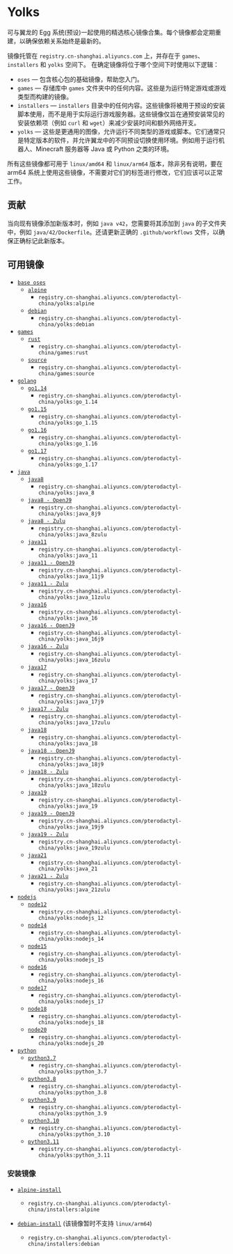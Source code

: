 # Yolks

可与翼龙的 Egg 系统(预设)一起使用的精选核心镜像合集。每个镜像都会定期重建，以确保依赖关系始终是最新的。

镜像托管在 `registry.cn-shanghai.aliyuncs.com` 上，并存在于 `games`、`installers` 和 `yolks` 空间下。 在确定镜像将位于哪个空间下时使用以下逻辑：

* `oses` — 包含核心包的基础镜像，帮助您入门。
* `games` — 存储库中 `games` 文件夹中的任何内容。这些是为运行特定游戏或游戏类型而构建的镜像。
* `installers` — `installers` 目录中的任何内容。这些镜像将被用于预设的安装脚本使用，而不是用于实际运行游戏服务器。这些镜像仅旨在通预安装常见的安装依赖项（例如 `curl` 和 `wget`）来减少安装时间和额外网络开支。
* `yolks` — 这些是更通用的图像，允许运行不同类型的游戏或脚本。它们通常只是特定版本的软件，并允许翼龙中的不同预设切换使用环境。例如用于运行机器人、Minecraft 服务器等 Java 或 Python 之类的环境。

所有这些镜像都可用于 `linux/amd64` 和 `linux/arm64` 版本，除非另有说明，要在 arm64 系统上使用这些镜像，不需要对它们的标签进行修改，它们应该可以正常工作。

## 贡献

当向现有镜像添加新版本时，例如 `java v42`，您需要将其添加到 `java` 的子文件夹中，例如 `java/42/Dockerfile`。还请更新正确的 `.github/workflows` 文件，以确保正确标记此新版本。

## 可用镜像

* [`base oses`](https://github.com/pterodactyl-china/yolks/tree/master/oses)
  * [`alpine`](https://github.com/pterodactyl-china/yolks/tree/master/oses/alpine)
    * `registry.cn-shanghai.aliyuncs.com/pterodactyl-china/yolks:alpine`
  * [`debian`](https://github.com/pterodactyl-china/yolks/tree/master/oses/debian)
    * `registry.cn-shanghai.aliyuncs.com/pterodactyl-china/yolks:debian`
* [`games`](https://github.com/pterodactyl-china/yolks/tree/master/games)
  * [`rust`](https://github.com/pterodactyl-china/yolks/tree/master/games/rust)
    * `registry.cn-shanghai.aliyuncs.com/pterodactyl-china/games:rust`
  * [`source`](https://github.com/pterodactyl-china/yolks/tree/master/games/source)
    * `registry.cn-shanghai.aliyuncs.com/pterodactyl-china/games:source`
* [`golang`](https://github.com/pterodactyl-china/yolks/tree/master/go)
  * [`go1.14`](https://github.com/pterodactyl-china/yolks/tree/master/go/1.14)
    * `registry.cn-shanghai.aliyuncs.com/pterodactyl-china/yolks:go_1.14`
  * [`go1.15`](https://github.com/pterodactyl-china/yolks/tree/master/go/1.15)
    * `registry.cn-shanghai.aliyuncs.com/pterodactyl-china/yolks:go_1.15`
  * [`go1.16`](https://github.com/pterodactyl-china/yolks/tree/master/go/1.16)
    * `registry.cn-shanghai.aliyuncs.com/pterodactyl-china/yolks:go_1.16`
  * [`go1.17`](https://github.com/pterodactyl-china/yolks/tree/master/go/1.17)
    * `registry.cn-shanghai.aliyuncs.com/pterodactyl-china/yolks:go_1.17`
* [`java`](https://github.com/pterodactyl-china/yolks/tree/master/java)
  * [`java8`](https://github.com/pterodactyl-china/yolks/tree/master/java/8)
    * `registry.cn-shanghai.aliyuncs.com/pterodactyl-china/yolks:java_8`
  * [`java8 - OpenJ9`](https://github.com/pterodactyl-china/yolks/tree/master/java/8j9)
    * `registry.cn-shanghai.aliyuncs.com/pterodactyl-china/yolks:java_8j9`
  * [`java8 - Zulu`](https://github.com/pterodactyl-china/yolks/tree/master/java/8zulu)
    * `registry.cn-shanghai.aliyuncs.com/pterodactyl-china/yolks:java_8zulu`
  * [`java11`](https://github.com/pterodactyl-china/yolks/tree/master/java/11)
    * `registry.cn-shanghai.aliyuncs.com/pterodactyl-china/yolks:java_11`
  * [`java11 - OpenJ9`](https://github.com/pterodactyl-china/yolks/tree/master/java/11j9)
    * `registry.cn-shanghai.aliyuncs.com/pterodactyl-china/yolks:java_11j9`
  * [`java11 - Zulu`](https://github.com/pterodactyl-china/yolks/tree/master/java/11zulu)
    * `registry.cn-shanghai.aliyuncs.com/pterodactyl-china/yolks:java_11zulu`
  * [`java16`](https://github.com/pterodactyl-china/yolks/tree/master/java/16)
    * `registry.cn-shanghai.aliyuncs.com/pterodactyl-china/yolks:java_16`
  * [`java16 - OpenJ9`](https://github.com/pterodactyl-china/yolks/tree/master/java/16j9)
    * `registry.cn-shanghai.aliyuncs.com/pterodactyl-china/yolks:java_16j9`
  * [`java16 - Zulu`](https://github.com/pterodactyl-china/yolks/tree/master/java/16zulu)
    * `registry.cn-shanghai.aliyuncs.com/pterodactyl-china/yolks:java_16zulu`
  * [`java17`](https://github.com/pterodactyl-china/yolks/tree/master/java/17)
    * `registry.cn-shanghai.aliyuncs.com/pterodactyl-china/yolks:java_17`
  * [`java17 - OpenJ9`](https://github.com/pterodactyl-china/yolks/tree/master/java/17j9)
    * `registry.cn-shanghai.aliyuncs.com/pterodactyl-china/yolks:java_17j9`
  * [`java17 - Zulu`](https://github.com/pterodactyl-china/yolks/tree/master/java/17zulu)
    * `registry.cn-shanghai.aliyuncs.com/pterodactyl-china/yolks:java_17zulu`
  * [`java18`](https://github.com/pterodactyl-china/yolks/tree/master/java/18)
    * `registry.cn-shanghai.aliyuncs.com/pterodactyl-china/yolks:java_18`
  * [`java18 - OpenJ9`](https://github.com/pterodactyl-china/yolks/tree/master/java/18j9)
    * `registry.cn-shanghai.aliyuncs.com/pterodactyl-china/yolks:java_18j9`
  * [`java18 - Zulu`](https://github.com/pterodactyl-china/yolks/tree/master/java/18zulu)
    * `registry.cn-shanghai.aliyuncs.com/pterodactyl-china/yolks:java_18zulu`
  * [`java19`](https://github.com/pterodactyl-china/yolks/tree/master/java/19)
    * `registry.cn-shanghai.aliyuncs.com/pterodactyl-china/yolks:java_19`
  * [`java19 - OpenJ9`](https://github.com/pterodactyl-china/yolks/tree/master/java/19j9)
    * `registry.cn-shanghai.aliyuncs.com/pterodactyl-china/yolks:java_19j9`
  * [`java19 - Zulu`](https://github.com/pterodactyl-china/yolks/tree/master/java/19zulu)
    * `registry.cn-shanghai.aliyuncs.com/pterodactyl-china/yolks:java_19zulu`
  * [`java21`](https://github.com/pterodactyl-china/yolks/tree/master/java/21)
    * `registry.cn-shanghai.aliyuncs.com/pterodactyl-china/yolks:java_21`
  * [`java21 - Zulu`](https://github.com/pterodactyl-china/yolks/tree/master/java/21zulu)
    * `registry.cn-shanghai.aliyuncs.com/pterodactyl-china/yolks:java_21zulu`
* [`nodejs`](https://github.com/pterodactyl-china/yolks/tree/master/nodejs)
  * [`node12`](https://github.com/pterodactyl-china/yolks/tree/master/nodejs/12)
    * `registry.cn-shanghai.aliyuncs.com/pterodactyl-china/yolks:nodejs_12`
  * [`node14`](https://github.com/pterodactyl-china/yolks/tree/master/nodejs/14)
    * `registry.cn-shanghai.aliyuncs.com/pterodactyl-china/yolks:nodejs_14`
  * [`node15`](https://github.com/pterodactyl-china/yolks/tree/master/nodejs/15)
    * `registry.cn-shanghai.aliyuncs.com/pterodactyl-china/yolks:nodejs_15`
  * [`node16`](https://github.com/pterodactyl-china/yolks/tree/master/nodejs/16)
    * `registry.cn-shanghai.aliyuncs.com/pterodactyl-china/yolks:nodejs_16`
  * [`node17`](https://github.com/pterodactyl-china/yolks/tree/master/nodejs/17)
    * `registry.cn-shanghai.aliyuncs.com/pterodactyl-china/yolks:nodejs_17`
  * [`node18`](https://github.com/pterodactyl-china/yolks/tree/master/nodejs/18)
    * `registry.cn-shanghai.aliyuncs.com/pterodactyl-china/yolks:nodejs_18`
  * [`node20`](https://github.com/pterodactyl-china/yolks/tree/master/nodejs/18)
    * `registry.cn-shanghai.aliyuncs.com/pterodactyl-china/yolks:nodejs_20`
* [`python`](https://github.com/pterodactyl-china/yolks/tree/master/python)
  * [`python3.7`](https://github.com/pterodactyl-china/yolks/tree/master/python/3.7)
    * `registry.cn-shanghai.aliyuncs.com/pterodactyl-china/yolks:python_3.7`
  * [`python3.8`](https://github.com/pterodactyl-china/yolks/tree/master/python/3.8)
    * `registry.cn-shanghai.aliyuncs.com/pterodactyl-china/yolks:python_3.8`
  * [`python3.9`](https://github.com/pterodactyl-china/yolks/tree/master/python/3.9)
    * `registry.cn-shanghai.aliyuncs.com/pterodactyl-china/yolks:python_3.9`
  * [`python3.10`](https://github.com/pterodactyl-china/yolks/tree/master/python/3.10)
    * `registry.cn-shanghai.aliyuncs.com/pterodactyl-china/yolks:python_3.10`
  * [`python3.11`](https://github.com/pterodactyl-china/yolks/tree/master/python/3.11)
    * `registry.cn-shanghai.aliyuncs.com/pterodactyl-china/yolks:python_3.11`

### 安装镜像

* [`alpine-install`](https://github.com/pterodactyl-china/yolks/tree/master/installers/alpine)
  * `registry.cn-shanghai.aliyuncs.com/pterodactyl-china/installers:alpine`

* [`debian-install`](https://github.com/pterodactyl-china/yolks/tree/master/installers/debian) (该镜像暂时不支持 `linux/arm64`)
  * `registry.cn-shanghai.aliyuncs.com/pterodactyl-china/installers:debian`
